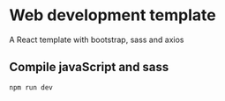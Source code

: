 # Web development template

A React template with bootstrap, sass and axios

## Compile javaScript and sass

```bash
npm run dev
```

